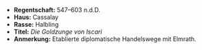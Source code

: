 - **Regentschaft:** 547–603 n.d.D.
- **Haus:** Cassalay
- **Rasse:** Halbling
- **Titel:** _Die Goldzunge von Iscari_
- **Anmerkung:** Etablierte diplomatische Handelswege mit Elmrath.
